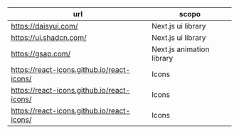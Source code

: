 | url | scopo |
|-----|-------|
| https://daisyui.com/ | Next.js ui library |
| https://ui.shadcn.com/ | Next.js ui library |
| https://gsap.com/ | Next.js animation library |
| https://react-icons.github.io/react-icons/ | Icons |
| https://react-icons.github.io/react-icons/ | Icons |
| https://react-icons.github.io/react-icons/ | Icons |